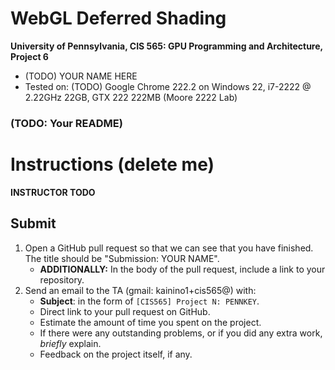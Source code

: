 WebGL Deferred Shading
======================

**University of Pennsylvania, CIS 565: GPU Programming and Architecture, Project 6**

* (TODO) YOUR NAME HERE
* Tested on: (TODO) Google Chrome 222.2 on
  Windows 22, i7-2222 @ 2.22GHz 22GB, GTX 222 222MB (Moore 2222 Lab)

### (TODO: Your README)


Instructions (delete me)
========================

**INSTRUCTOR TODO**

## Submit

1. Open a GitHub pull request so that we can see that you have finished.
   The title should be "Submission: YOUR NAME".
   * **ADDITIONALLY:**
     In the body of the pull request, include a link to your repository.
2. Send an email to the TA (gmail: kainino1+cis565@) with:
   * **Subject**: in the form of `[CIS565] Project N: PENNKEY`.
   * Direct link to your pull request on GitHub.
   * Estimate the amount of time you spent on the project.
   * If there were any outstanding problems, or if you did any extra
     work, *briefly* explain.
   * Feedback on the project itself, if any.
